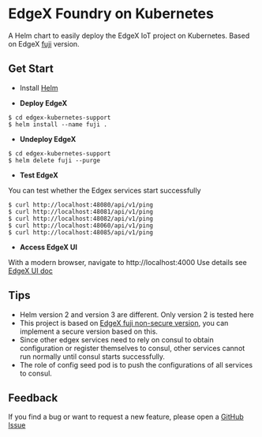 # EdgeX Foundry on Kubernetes

A Helm chart to easily deploy the EdgeX IoT project on Kubernetes.
Based on EdgeX [fuji](https://github.com/edgexfoundry/developer-scripts/tree/master/releases/fuji/compose-files) version.



## Get Start

- Install [Helm](https://v2.helm.sh/docs/)

- **Deploy EdgeX**
```$xslt
$ cd edgex-kubernetes-support
$ helm install --name fuji .
```
- **Undeploy EdgeX**
```$xslt
$ cd edgex-kubernetes-support
$ helm delete fuji --purge
```
- **Test EdgeX**

You can test whether the Edgex services start successfully
```$xslt
$ curl http://localhost:48080/api/v1/ping
$ curl http://localhost:48081/api/v1/ping
$ curl http://localhost:48082/api/v1/ping
$ curl http://localhost:48060/api/v1/ping
$ curl http://localhost:48085/api/v1/ping
```

- **Access EdgeX UI**

With a modern browser, navigate to http://localhost:4000
Use details see [EdgeX UI doc](https://github.com/edgexfoundry/edgex-ui-go)

## Tips

- Helm version 2 and version 3 are different. Only version 2 is tested here
- This project is based on [EdgeX fuji non-secure version](https://github.com/edgexfoundry/developer-scripts/blob/master/releases/fuji/compose-files/docker-compose-fuji-no-secty.yml),
you can implement a secure version based on this.
- Since other edgex services need to rely on consul to obtain configuration or register themselves to consul, other services cannot run normally until consul starts successfully.
- The role of config seed pod is to push the configurations of all services to consul.

## Feedback

If you find a bug or want to request a new feature, please open a [GitHub Issue](https://github.com/DaveZLB/edgex-kubernetes-support/issues)


